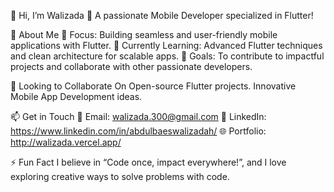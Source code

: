 👋 Hi, I’m Walizada 
🌟 A passionate Mobile Developer specialized in Flutter!

👀 About Me 
🎯 Focus: Building seamless and user-friendly mobile applications with Flutter. 
🌱 Currently Learning: Advanced Flutter techniques and clean architecture for scalable apps. 
🚀 Goals: To contribute to impactful projects and collaborate with other passionate developers.

💞️ Looking to Collaborate On Open-source Flutter projects. Innovative Mobile App Development ideas.

📫 Get in Touch 
📧 Email: walizada.300@gmail.com 
💬 LinkedIn: https://www.linkedin.com/in/abdulbaeswalizadah/ 
🌐 Portfolio: http://walizada.vercel.app/

⚡ Fun Fact 
I believe in “Code once, impact everywhere!”, and I love exploring creative ways to solve problems with code.
